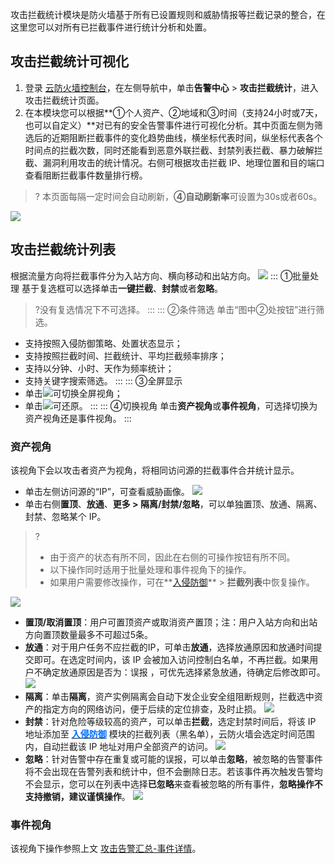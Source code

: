 攻击拦截统计模块是防火墙基于所有已设置规则和威胁情报等拦截记录的整合，在这里您可以对所有已拦截事件进行统计分析和处置。

## 攻击拦截统计可视化
1. 登录 [云防火墙控制台](https://console.cloud.tencent.com/cfw/warncenter)，在左侧导航中，单击**告警中心** > **攻击拦截统计**，进入攻击拦截统计页面。
2. 在本模块您可以根据**①个人资产、②地域和③时间（支持24小时或7天，也可以自定义）**对已有的安全告警事件进行可视化分析。其中页面左侧为筛选后的近期阻断拦截事件的变化趋势曲线，横坐标代表时间，纵坐标代表各个时间点的拦截次数，同时还能看到恶意外联拦截、封禁列表拦截、暴力破解拦截、漏洞利用攻击的统计情况。右侧可根据攻击拦截 IP、地理位置和目的端口查看阻断拦截事件数量排行榜。
> ? 本页面每隔一定时间会自动刷新，**④自动刷新率**可设置为30s或者60s。
> 
![](https://qcloudimg.tencent-cloud.cn/raw/8943c95e24894bbdad62a209f407a157.png)

## 攻击拦截统计列表
根据流量方向将拦截事件分为入站方向、横向移动和出站方向。
![](https://qcloudimg.tencent-cloud.cn/raw/c0b3f8bc54729f6afff15279eeb62c42.png)
<dx-tabs>
::: ①批量处理
基于复选框可以选择单击**一键拦截**、**封禁**或者**忽略**。
>?没有复选情况下不可选择。
:::
::: ②条件筛选
单击“图中②处按钮”进行筛选。
- 支持按照入侵防御策略、处置状态显示；
- 支持按照拦截时间、拦截统计、平均拦截频率排序；
- 支持以分钟、小时、天作为频率统计；
- 支持关键字搜索筛选。
::: 
::: ③全屏显示
 - 单击![](https://main.qcloudimg.com/raw/3e8d19212c5f062acace92276889cf9e.png)可切换全屏视角；
 - 单击![](https://main.qcloudimg.com/raw/38aac1bda3c2ed4054d997dce9357ab3.png)可还原。
:::
::: ④切换视角
 单击**资产视角**或**事件视角**，可选择切换为资产视角还是事件视角。
:::
</dx-tabs>

### 资产视角
该视角下会以攻击者资产为视角，将相同访问源的拦截事件合并统计显示。
- 单击左侧访问源的“IP”，可查看威胁画像。
![](https://qcloudimg.tencent-cloud.cn/raw/e9584107ee53da915d2b098204f4750b.png)
- 单击右侧**置顶**、**放通**、**更多 > 隔离/封禁/忽略**，可以单独置顶、放通、隔离、封禁、忽略某个 IP。
> ? 
> - 由于资产的状态有所不同，因此在右侧的可操作按钮有所不同。
> - 以下操作同时适用于批量处理和事件视角下的操作。
>-  如果用户需要修改操作，可在**[入侵防御](https://console.cloud.tencent.com/cfw/ips)** > **拦截列表**中恢复操作。
>
![](https://qcloudimg.tencent-cloud.cn/raw/55c807895bce58d6a1efc97fa83e8504.png)
 - **置顶/取消置顶**：用户可置顶资产或取消资产置顶；注：用户入站方向和出站方向置顶数量最多不可超过5条。
 - **放通**：对于用户任务不应拦截的IP，可单击**放通**，选择放通原因和放通时间提交即可。在选定时间内，该 IP 会被加入访问控制白名单，不再拦截。如果用户不确定放通原因是否为：误报 ，可优先选择紧急放通，待确定后修改即可。
![](https://qcloudimg.tencent-cloud.cn/raw/b7e3c905849c01ab4be87dc7b21905b3.png)
 - **隔离**：单击**隔离**，资产实例隔离会自动下发企业安全组阻断规则，拦截选中资产的指定方向的网络访问，便于后续的定位排查，及时止损。
 ![](https://qcloudimg.tencent-cloud.cn/raw/79c60879349ce70b9bcba699b0d2e2b4.png)
 - **封禁**：针对危险等级较高的资产，可以单击**拦截**，选定封禁时间后，将该 IP 地址添加至 [<font color=#006EFF>**入侵防御**</font>](https://console.cloud.tencent.com/cfw/ips) 模块的拦截列表（黑名单），云防火墙会选定时间范围内，自动拦截该 IP 地址对用户全部资产的访问。
![](https://qcloudimg.tencent-cloud.cn/raw/27ecf938a60d873e9cd4744901de2298.png)
 - **忽略**：针对告警中存在重复或可能的误报，可以单击**忽略**，被忽略的告警事件将不会出现在告警列表和统计中，但不会删除日志。若该事件再次触发告警均不会显示，您可以在列表中选择**已忽略**来查看被忽略的所有事件，**忽略操作不支持撤销，建议谨慎操作**。
![](https://qcloudimg.tencent-cloud.cn/raw/7fdb68db30af34b23bc42609bd4338c0.png)

### 事件视角
该视角下操作参照上文 [攻击告警汇总-事件详情](https://cloud.tencent.com/document/product/1132/55815#keshihua)。
